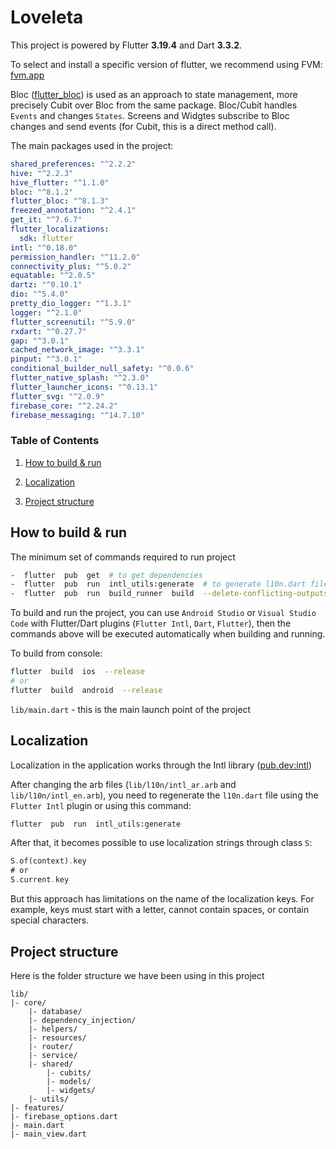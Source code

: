# Loveleta

This project is powered by Flutter **3.19.4** and Dart **3.3.2**.

To select and install a specific version of flutter, we recommend using FVM: [fvm.app](https://fvm.app)

Bloc ([flutter_bloc](https://pub.dev/packages/flutter_bloc)) is used as an approach to state management, more precisely Cubit over Bloc from the same package. Bloc/Cubit handles `Events` and changes `States`. Screens and Widgtes subscribe to Bloc changes and send events (for Cubit, this is a direct method call).

The main packages used in the project:

```yaml
shared_preferences: "^2.2.2"
hive: "^2.2.3"  
hive_flutter: "^1.1.0"
bloc: "^8.1.2"  
flutter_bloc: "^8.1.3"  
freezed_annotation: "^2.4.1"
get_it: "^7.6.7" 
flutter_localizations:  
  sdk: flutter  
intl: "^0.18.0" 
permission_handler: "^11.2.0"  
connectivity_plus: "^5.0.2"   
equatable: "^2.0.5"  
dartz: "^0.10.1"   
dio: "^5.4.0"  
pretty_dio_logger: "^1.3.1"
logger: "^2.1.0"
flutter_screenutil: "^5.9.0" 
rxdart: "^0.27.7"
gap: "^3.0.1"
cached_network_image: "^3.3.1" 
pinput: "^3.0.1"
conditional_builder_null_safety: "^0.0.6"
flutter_native_splash: "^2.3.0" 
flutter_launcher_icons: "^0.13.1"
flutter_svg: "^2.0.9"
firebase_core: "^2.24.2"
firebase_messaging: "^14.7.10"
```


### Table of Contents

1. [How to build & run](#build&run)

2. [Localization](#localization)

3. [Project structure](#structure)


## How to build & run <a name="build&run"></a>

The minimum set of commands required to run project

```bash
-  flutter  pub  get  # to get dependencies
-  flutter  pub  run  intl_utils:generate  # to generate l10n.dart file from .arb localization files
-  flutter  pub  run  build_runner  build  --delete-conflicting-outputs  # to generate Freezed models
```

To build and run the project, you can use `Android Studio` or `Visual Studio Code` with Flutter/Dart plugins (`Flutter Intl`, `Dart`, `Flutter`), then the commands above will be executed automatically when building and running.

To build from console:

```bash
flutter  build  ios  --release 
# or
flutter  build  android  --release
```

``lib/main.dart`` - this is the main launch point of the project

## Localization <a name="localization"></a>

Localization in the application works through the Intl library ([pub.dev:intl](https://pub.dev/packages/intl))

After changing the arb files (`lib/l10n/intl_ar.arb` and `lib/l10n/intl_en.arb`), you need to regenerate the `l10n.dart` file using the `Flutter Intl` plugin or using this command:

```bash
flutter  pub  run  intl_utils:generate
```

After that, it becomes possible to use localization strings through class `S`:

```dart
S.of(context).key
# or
S.current.key
```

But this approach has limitations on the name of the localization keys. For example, keys must start with a letter, cannot contain spaces, or contain special characters.


## Project structure <a name="structure"></a>

Here is the folder structure we have been using in this project

```
lib/
|- core/
    |- database/
	|- dependency_injection/
	|- helpers/
	|- resources/
	|- router/
	|- service/
	|- shared/
		|- cubits/
		|- models/
		|- widgets/
	|- utils/
|- features/
|- firebase_options.dart
|- main.dart
|- main_view.dart
```
